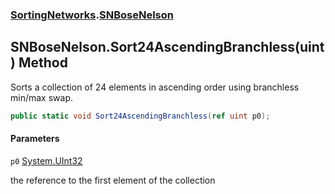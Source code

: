 ### [SortingNetworks](SortingNetworks.md 'SortingNetworks').[SNBoseNelson](SortingNetworks.SNBoseNelson.md 'SortingNetworks.SNBoseNelson')

## SNBoseNelson.Sort24AscendingBranchless(uint) Method

Sorts a collection of 24 elements in ascending order using branchless min/max swap.

```csharp
public static void Sort24AscendingBranchless(ref uint p0);
```
#### Parameters

<a name='SortingNetworks.SNBoseNelson.Sort24AscendingBranchless(uint).p0'></a>

`p0` [System.UInt32](https://docs.microsoft.com/en-us/dotnet/api/System.UInt32 'System.UInt32')

the reference to the first element of the collection